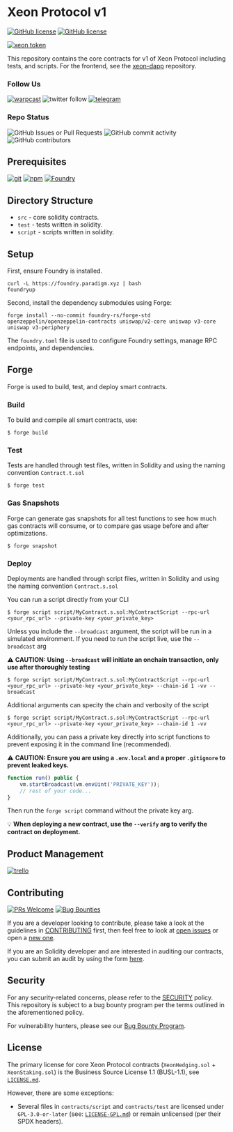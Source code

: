 # Xeon Protocol v1

[![GitHub license](https://img.shields.io/badge/core_license-BUSL_1.1-blue.svg)](https://github.com/xeon-protocol/v1-core/blob/main/LICENSE) [![GitHub license](https://img.shields.io/badge/incl_license-GPL_3.0-blue.svg)](https://github.com/xeon-protocol/v1-core/blob/main/LICENSE-GPL.md)

[![xeon token](https://img.shields.io/badge/$XEON-0x8d65a2eaBDE4B31cbD7E43F27E47559d1CCec86c-8429c6.svg?logo=ethereum)](https://app.uniswap.org/explore/tokens/ethereum/0x8d65a2eabde4b31cbd7e43f27e47559d1ccec86c?chain=mainnet)

This repository contains the core contracts for v1 of Xeon Protocol including tests, and scripts. For the frontend, see the [xeon-dapp](https://github.com/xeon-protocol/xeon-dapp) repository.

### Follow Us

[![warpcast](https://img.shields.io/badge/Follow_@xeonprotocol-FFFFFF.svg?logo=farcaster)](https://warpcast.com/xeonprotocol) ![twitter follow](https://img.shields.io/twitter/follow/xeonprotocol) [![telegram](https://img.shields.io/badge/join_telegram-FFFFFF.svg?logo=telegram)](https://t.me/XeonProtocolPortal)

### Repo Status

![GitHub Issues or Pull Requests](https://img.shields.io/github/issues/xeon-protocol/v1-core) ![GitHub commit activity](https://img.shields.io/github/commit-activity/m/xeon-protocol/v1-core) ![GitHub contributors](https://img.shields.io/github/contributors/xeon-protocol/v1-core)

## Prerequisites

[![git](https://img.shields.io/badge/git-any-darkgreen)](https://git-scm.com/downloads) [![npm](https://img.shields.io/badge/npm->=_6-darkgreen)](https://npmjs.com/) [![Foundry](https://img.shields.io/badge/Foundry-v0.2.0-orange)](https://book.getfoundry.sh/)

## Directory Structure

- `src` - core solidity contracts.
- `test` - tests written in solidity.
- `script` - scripts written in solidity.

## Setup

First, ensure Foundry is installed.

```shell
curl -L https://foundry.paradigm.xyz | bash
foundryup
```

Second, install the dependency submodules using Forge:

```shell
forge install --no-commit foundry-rs/forge-std openzeppelin/openzeppelin-contracts uniswap/v2-core uniswap v3-core uniswap v3-periphery
```

The `foundry.toml` file is used to configure Foundry settings, manage RPC endpoints, and dependencies.

## Forge

Forge is used to build, test, and deploy smart contracts.

### Build

To build and compile all smart contracts, use:

```shell
$ forge build
```

### Test

Tests are handled through test files, written in Solidity and using the naming convention `Contract.t.sol`

```shell
$ forge test
```

### Gas Snapshots

Forge can generate gas snapshots for all test functions to see how much gas contracts will consume, or to compare gas usage before and after optimizations.

```shell
$ forge snapshot
```

### Deploy

Deployments are handled through script files, written in Solidity and using the naming convention `Contract.s.sol`

You can run a script directly from your CLI

```shell
$ forge script script/MyContract.s.sol:MyContractScript --rpc-url <your_rpc_url> --private-key <your_private_key>
```

Unless you include the `--broadcast` argument, the script will be run in a simulated environment. If you need to run the script live, use the `--broadcast` arg

⚠️ **CAUTION: Using `--broadcast` will initiate an onchain transaction, only use after thoroughly testing**

```shell
$ forge script script/MyContract.s.sol:MyContractScript --rpc-url <your_rpc_url> --private-key <your_private_key> --chain-id 1 -vv --broadcast
```

Additional arguments can specity the chain and verbosity of the script

```shell
$ forge script script/MyContract.s.sol:MyContractScript --rpc-url <your_rpc_url> --private-key <your_private_key> --chain-id 1 -vv
```

Additionally, you can pass a private key directly into script functions to prevent exposing it in the command line (recommended).

⚠️ **CAUTION: Ensure you are using a `.env.local` and a proper `.gitignore` to prevent leaked keys.**

```js
function run() public {
    vm.startBroadcast(vm.envUint('PRIVATE_KEY'));
    // rest of your code...
}
```

Then run the `forge script` command without the private key arg.

💡 **When deploying a new contract, use the `--verify` arg to verify the contract on deployment.**

## Product Management

[![trello](https://img.shields.io/badge/Trello-855DCD.svg?logo=trello)](<[https://trello.com/b/mW198hKo/xeon-protocol-board](https://trello.com/invite/b/mW198hKo/ATTIc305ea03ad04139d54ef382b7a276d651224A655/xeon-protocol-board)>)

## Contributing

[![PRs Welcome](https://img.shields.io/badge/PRs-welcome-darkgreen.svg)](https://github.com/xeon-protocol/v1-core/blob/main/CONTRIBUTING.md) [![Bug Bounties](https://img.shields.io/badge/Bug_Bounties-open-red.svg)](https://github.com/xeon-protocol/v1-core/blob/main/SECURITY.md)

If you are a developer looking to contribute, please take a look at the guidelines in [CONTRIBUTING](https://github.com/xeon-protocol/v1-core/blob/main/CONTRIBUTING.md) first, then feel free to look at [open issues](https://github.com/xeon-protocol/v1-core/issues/) or open a [new one](https://github.com/xeon-protocol/v1-core/issues/new/choose).

If you are an Solidity developer and are interested in auditing our contracts, you can submit an audit by using the form [here](https://github.com/xeon-protocol/v1-core/issues/new?assignees=heyJonBray%2C+wellytg%2C+neonhedge&labels=type%3A+audit%2C+status%3A+discussing&projects=&template=04-audit-submission.md&title=xeon-v1-core+audit+%5BMM-DD-YYYY%5D-%5ByourName%5D).

## Security

For any security-related concerns, please refer to the [SECURITY](https://github.com/xeon-protocol/v1-core/blob/main/SECURITY.md) policy. This repository is subject to a bug bounty program per the terms outlined in the aforementioned policy.

For vulnerability hunters, please see our [Bug Bounty Program](https://github.com/xeon-protocol/v1-core/blob/main/bug-bounty.md).

## License

The primary license for core Xeon Protocol contracts (`XeonHedging.sol` + `XeonStaking.sol`) is the Business Source License 1.1 (BUSL-1.1), see [`LICENSE.md`](https://github.com/xeon-protocol/v1-core/blob/main/LICENSE.md).

However, there are some exceptions:

- Several files in `contracts/script` and `contracts/test` are licensed under `GPL-3.0-or-later` (see: [`LICENSE-GPL.md`](https://github.com/xeon-protocol/v1-core/blob/main/LICENSE-GPL.md)) or remain unlicensed (per their SPDX headers).
